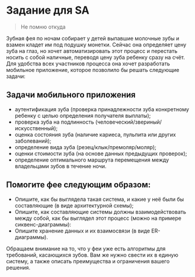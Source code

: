 # Задание для SA
> Не помню откуда

Зубная фея по ночам собирает у детей выпавшие молочные зубы и взамен кладет им под
подушку монетки. Сейчас она определяет цену зуба на глаз, но хочет автоматизировать этот
процесс и перестать носить с собой наличные, переводя цену зуба ребенку сразу на счёт.
Для удобства всех участников процесса она хочет разработать мобильное приложение,
которое позволило бы решать следующие задачи:

## Задачи мобильного приложения
 - аутентификация зуба (проверка принадлежности зуба конкретному ребенку с целью
определения получателя выплаты);
 - проверка зуба на подлинность (человеческий/звериный/искусственный);
 - оценка состояния зуба (наличие кариеса, пульпита или других заболеваний);
 - определение вида зуба (резец/клык/премоляр/моляр);
 - оценки стоимости зуба (на основе данных предыдущих проверок);
 - определение оптимального маршрута перемещения между владельцами зубов в
течение ночи.

## Помогите фее следующим образом:
 - Опишите, как бы выглядела такая система, и какие у неё были бы составляющие (в виде
архитектурной схемы);
 - Опишите, как составляющие системы должны взаимодействовать между собой, как бы
выглядел этот процесс (можно на примере сиквенс-диаграммы):
 - Опишите хранение данных и их взаимосвязи (в виде ER-диаграммы).

Обращаем внимание на то, что у феи уже есть алгоритмы для требований, касающихся зубов.
Вам же нужно свести их в единую систему, а также описать преимущества и ограничения
вашего решения.

